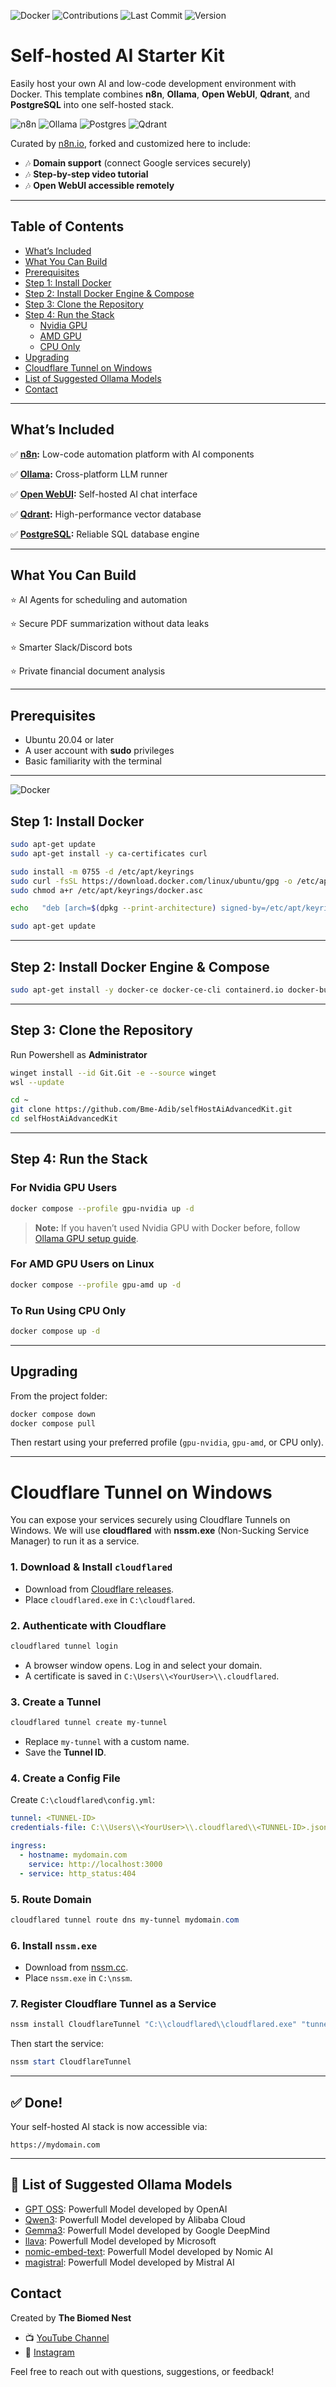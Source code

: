 ![Docker](https://img.shields.io/badge/docker-ready-blue) ![Contributions](https://img.shields.io/badge/contributions-welcome-orange) ![Last Commit](https://img.shields.io/github/last-commit/Bme-Adib/self-host-ai-advanced-kit) ![Version](https://img.shields.io/badge/version-2.0.0-green)




# Self-hosted AI Starter Kit

Easily host your own AI and low-code development environment with Docker. This template combines **n8n**, **Ollama**, **Open WebUI**, **Qdrant**, and **PostgreSQL** into one self-hosted stack.

![n8n](https://img.shields.io/badge/n8n-EA4C89?logo=n8n&logoColor=white) ![Ollama](https://img.shields.io/badge/ollama-%23000000.svg?style=for-the-badge&logo=ollama&logoColor=white) ![Postgres](https://img.shields.io/badge/PostgreSQL-4169E1?logo=postgresql&logoColor=white) ![Qdrant](https://img.shields.io/badge/Qdrant-FF4B4B?logo=qdrant&logoColor=white)

Curated by [n8n.io](https://github.com/n8n-io), forked and customized here to include:

* 🎶 **Domain support** (connect Google services securely)
* 🎶 **Step-by-step video tutorial**
* 🎶 **Open WebUI accessible remotely**



---

## Table of Contents

* [What’s Included](#whats-included)
* [What You Can Build](#what-you-can-build)
* [Prerequisites](#prerequisites)
* [Step 1: Install Docker](#step-1-install-docker)
* [Step 2: Install Docker Engine & Compose](#step-2-install-docker-engine--compose)
* [Step 3: Clone the Repository](#step-3-clone-the-repository)
* [Step 4: Run the Stack](#step-4-run-the-stack)
  * [Nvidia GPU](#for-nvidia-gpu-users)
  * [AMD GPU](#for-amd-gpu-users-on-linux)
  * [CPU Only](#to-run-using-cpu-only)
* [Upgrading](#upgrading)
* [Cloudflare Tunnel on Windows](#cloudflare-tunnel-on-windows)
* [List of Suggested Ollama Models](#-list-of-suggested-ollama-models)
* [Contact](#contact)

---

## What’s Included

✅ **[n8n](https://n8n.io/):** Low-code automation platform with AI components

✅ **[Ollama](https://ollama.com/):** Cross-platform LLM runner

✅ **[Open WebUI](https://openwebui.com/):** Self-hosted AI chat interface

✅ **[Qdrant](https://qdrant.tech/):** High-performance vector database

✅ **[PostgreSQL](https://www.postgresql.org/):** Reliable SQL database engine

---

## What You Can Build

⭐ AI Agents for scheduling and automation

⭐ Secure PDF summarization without data leaks

⭐ Smarter Slack/Discord bots

⭐ Private financial document analysis

---

## Prerequisites

* Ubuntu 20.04 or later
* A user account with **sudo** privileges
* Basic familiarity with the terminal

---
![Docker](https://img.shields.io/badge/Docker-2496ED?logo=docker&logoColor=white)
## Step 1: Install Docker

```bash
sudo apt-get update
sudo apt-get install -y ca-certificates curl

sudo install -m 0755 -d /etc/apt/keyrings
sudo curl -fsSL https://download.docker.com/linux/ubuntu/gpg -o /etc/apt/keyrings/docker.asc
sudo chmod a+r /etc/apt/keyrings/docker.asc

echo   "deb [arch=$(dpkg --print-architecture) signed-by=/etc/apt/keyrings/docker.asc] https://download.docker.com/linux/ubuntu   $(. /etc/os-release && echo \"${UBUNTU_CODENAME:-$VERSION_CODENAME}\") stable" |   sudo tee /etc/apt/sources.list.d/docker.list > /dev/null

sudo apt-get update
```

---

## Step 2: Install Docker Engine & Compose

```bash
sudo apt-get install -y docker-ce docker-ce-cli containerd.io docker-buildx-plugin docker-compose-plugin
```

---

## Step 3: Clone the Repository

Run Powershell as **Administrator**

```bash
winget install --id Git.Git -e --source winget
wsl --update
```

```bash
cd ~
git clone https://github.com/Bme-Adib/selfHostAiAdvancedKit.git
cd selfHostAiAdvancedKit
```

---

## Step 4: Run the Stack

### For Nvidia GPU Users

```bash
docker compose --profile gpu-nvidia up -d
```

> **Note:** If you haven’t used Nvidia GPU with Docker before, follow [Ollama GPU setup guide](https://github.com/ollama/ollama/blob/main/docs/docker.md).

### For AMD GPU Users on Linux

```bash
docker compose --profile gpu-amd up -d
```

### To Run Using CPU Only

```bash
docker compose up -d
```

---

## Upgrading

From the project folder:

```powershell
docker compose down
docker compose pull
```

Then restart using your preferred profile (`gpu-nvidia`, `gpu-amd`, or CPU only).

---

# Cloudflare Tunnel on Windows

You can expose your services securely using Cloudflare Tunnels on Windows. We will use **cloudflared** with **nssm.exe** (Non-Sucking Service Manager) to run it as a service.

### 1. Download & Install `cloudflared`

* Download from [Cloudflare releases](https://developers.cloudflare.com/cloudflare-one/connections/connect-apps/install-and-setup/installation/).
* Place `cloudflared.exe` in `C:\cloudflared`.

### 2. Authenticate with Cloudflare

```powershell
cloudflared tunnel login
```

* A browser window opens. Log in and select your domain.
* A certificate is saved in `C:\Users\\<YourUser>\\.cloudflared`.

### 3. Create a Tunnel

```powershell
cloudflared tunnel create my-tunnel
```

* Replace `my-tunnel` with a custom name.
* Save the **Tunnel ID**.

### 4. Create a Config File

Create `C:\cloudflared\config.yml`:

```yaml
tunnel: <TUNNEL-ID>
credentials-file: C:\\Users\\<YourUser>\\.cloudflared\\<TUNNEL-ID>.json

ingress:
  - hostname: mydomain.com
    service: http://localhost:3000
  - service: http_status:404
```

### 5. Route Domain

```powershell
cloudflared tunnel route dns my-tunnel mydomain.com
```

### 6. Install `nssm.exe`

* Download from [nssm.cc](https://nssm.cc/download).
* Place `nssm.exe` in `C:\nssm`.

### 7. Register Cloudflare Tunnel as a Service

```powershell
nssm install CloudflareTunnel "C:\\cloudflared\\cloudflared.exe" "tunnel run my-tunnel"
```

Then start the service:

```powershell
nssm start CloudflareTunnel
```

---

## ✅ Done!

Your self-hosted AI stack is now accessible via:

```
https://mydomain.com
```

---

## 📃 List of Suggested Ollama Models

* [GPT OSS](https://ollama.com/library/gpt-oss): Powerfull Model developed by OpenAI
* [Qwen3](https://ollama.com/library/qwen3): Powerfull Model developed by Alibaba Cloud
* [Gemma3](https://ollama.com/library/gemma3): Powerfull Model developed by Google DeepMind
* [llava](https://ollama.com/library/llava): Powerfull Model developed by Microsoft
* [nomic-embed-text](https://ollama.com/library/nomic-embed-text:latest): Powerfull Model developed by Nomic AI
* [magistral](https://ollama.com/library/magistral:latest): Powerfull Model developed by Mistral AI

## Contact

Created by **The Biomed Nest**

* 📺 [YouTube Channel](https://www.youtube.com/@TheBiomedNest)
* 📸 [Instagram](https://www.instagram.com/thebiomednest)

Feel free to reach out with questions, suggestions, or feedback!
